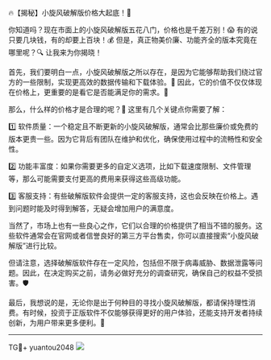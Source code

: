 🔥【揭秘】小旋风破解版价格大起底！👀

你知道吗？现在市面上的小旋风破解版五花八门，价格也是千差万别！😱 有的说只要几块钱，有的却要上百块！💰 但是，真正物美价廉、功能齐全的版本究竟在哪里呢？🔍 让我来为你揭晓！

首先，我们要明白一点，小旋风破解版之所以存在，是因为它能够帮助我们绕过官方的一些限制，实现更高效的数据传输和下载体验。🚀 因此，它的价值不仅仅体现在价格上，更重要的是看它是否能满足你的需求。🎯

那么，什么样的价格才是合理的呢？🤔 这里有几个关键点你需要了解：

1️⃣ 软件质量：一个稳定且不断更新的小旋风破解版，通常会比那些廉价或免费的版本更贵一些。因为它背后有团队在维护和优化，确保使用过程中的流畅性和安全性。

2️⃣ 功能丰富度：如果你需要更多的自定义选项，比如下载速度限制、文件管理等，那么可能需要支付更高的费用来获得这些高级功能。

3️⃣ 客服支持：有些破解版软件会提供一定的客服支持，这也会反映在价格上。遇到问题时能及时得到解答，无疑会增加用户的满意度。

当然了，市场上也有一些良心之作，它们以合理的价格提供了相当不错的服务。这些软件通常会在官网或者信誉良好的第三方平台售卖，你可以直接搜索“小旋风破解版”进行比较。

但请注意，选择破解版软件存在一定风险，包括但不限于病毒威胁、数据泄露等问题。因此，在决定购买之前，请务必做好充分的调查研究，确保自己的权益不受损害。🛡️

最后，我想说的是，无论你是出于何种目的寻找小旋风破解版，都请保持理性消费。有时候，投资于正版软件不仅能够获得更好的用户体验，还能支持开发者持续创新，为用户带来更多便利。🌈

---

TG💪+ yuantou2048  ![](https://github.com/user-attachments/assets/42a5a4a5-fea9-4a1d-8aa0-73e57e430cca)